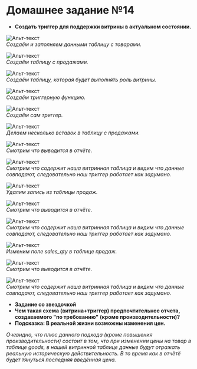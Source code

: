 

# Домашнее задание №14


* **Создать триггер для поддержки витрины в актуальном состоянии.**  

![Альт-текст](Images/HW14/01.png)  
_Создаём и заполняем данными таблицу с товарами._  
  
![Альт-текст](Images/HW14/02.png)  
_Создаём таблицу с продажами._  
  
![Альт-текст](Images/HW14/03.png)  
_Создаём таблицу, которая будет выполнять роль витрины._  
  
![Альт-текст](Images/HW14/04.png)  
_Создаём триггерную функцию._  
  
![Альт-текст](Images/HW14/05.png)  
_Создаём сам триггер._  
  
![Альт-текст](Images/HW14/06.png)  
_Делаем несколько вставок в таблицу с продажами._  
  
![Альт-текст](Images/HW14/07.png)  
_Смотрим что выводится в отчёте._  
  
![Альт-текст](Images/HW14/08.png)  
_Смотрим что содержит наша витринная таблица и видим что данные совпадают, следовательно наш триггер работает как задумано._  
  
![Альт-текст](Images/HW14/09.png)  
_Удалим запись из таблицы продаж._  
  
![Альт-текст](Images/HW14/10.png)  
_Смотрим что выводится в отчёте._  

![Альт-текст](Images/HW14/11.png)  
_Смотрим что содержит наша витринная таблица и видим что данные совпадают, следовательно наш триггер работает как задумано._  

![Альт-текст](Images/HW14/12.png)  
_Изменим поле sales_qty в таблице продаж._  

![Альт-текст](Images/HW14/13.png)  
_Смотрим что выводится в отчёте._  

![Альт-текст](Images/HW14/14.png)  
_Смотрим что содержит наша витринная таблица и видим что данные совпадают, следовательно наш триггер работает как задумано._  

* **Задание со звездочкой**  
* **Чем такая схема (витрина+триггер) предпочтительнее отчета, создаваемого "по требованию" (кроме производительности)?**  
* **Подсказка: В реальной жизни возможны изменения цен.**  

 _Очевидно, что плюс данного подхода (кроме повышения производительности) состоит в том, что при изменении цены на товар в таблице goods, в нашей витринной таблице данные будут отражать реальную историческую действительность. В то время как в отчётё будет тянуться последняя введённая цена._  


